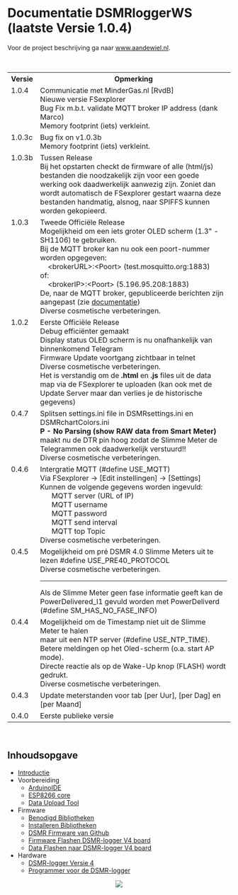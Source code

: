 # Documentatie DSMRloggerWS (laatste Versie 1.0.4)

<p>Voor de project beschrijving ga naar <a href="https://willem.aandewiel.nl/index.php/2018/08/28/slimme-meter-uitlezer/">www.aandewiel.nl</a>.</p>
<br>
<table>
<tr><th>Versie</th><th>Opmerking</th></tr>
<tr>
   <td valign="top">1.0.4</td>
   <td>Communicatie met MinderGas.nl [RvdB]
      <br>Nieuwe versie FSexplorer
      <br>Bug Fix m.b.t. validate MQTT broker IP address  (dank Marco)
      <br>Memory footprint (iets) verkleint.
   </td>
</tr>
<tr>
   <td valign="top">1.0.3c</td>
   <td>Bug fix on v1.0.3b
      <br>Memory footprint (iets) verkleint.
   </td>
</tr>
<tr>
   <td valign="top">1.0.3b</td>
   <td>Tussen Release
      <br>Bij het opstarten checkt de firmware of alle (html/js) bestanden
  	die noodzakelijk zijn voor een goede werking ook daadwerkelijk
	aanwezig zijn. Zoniet dan wordt automatisch de FSexplorer gestart
	waarna deze bestanden handmatig, alsnog, naar SPIFFS kunnen worden
	gekopieerd.
   </td>
</tr>
<tr>
   <td valign="top">1.0.3</td>
   <td>Tweede Officiële Release
      <br>Mogelijkheid om een iets groter OLED scherm (1.3" - SH1106) te gebruiken.
      <br>Bij de MQTT broker kan nu ook een poort-nummer worden opgegeven:
	<br> &nbsp; &nbsp; &lt;brokerURL&gt;:&lt;Poort&gt; (test.mosquitto.org:1883)
	<br>of:
	<br> &nbsp; &nbsp; &lt;brokerIP&gt;:&lt;Poort&gt; (5.196.95.208:1883)
      <br>De, naar de MQTT broker, gepubliceerde berichten zijn aangepast (zie 
	  <a href="https://mrwheel.github.io/DSMRloggerWS/Use_MQTT/">documentatie</a>)
      <br>Diverse cosmetische verbeteringen.
   </td>
</tr>
<tr>
   <td valign="top">1.0.2</td>
   <td>Eerste Officiële Release
      <br>Debug efficiënter gemaakt
      <br>Display status OLED scherm is nu onafhankelijk van binnenkomend Telegram
      <br>Firmware Update voortgang zichtbaar in telnet
      <br>Diverse cosmetische verbeteringen.
      <br>Het is verstandig om de <b>.html</b> en <b>.js</b> files uit de data map via de FSexplorer
	  te uploaden (kan ook met de Update Server maar dan verlies je de historische
          gegevens)
   </td>
</tr>
<tr>
   <td valign="top">0.4.7</td>
   <td>Splitsen settings.ini file in DSMRsettings.ini en DSMRchartColors.ini
      <br><b>P - No Parsing (show RAW data from Smart Meter)</b> maakt nu de DTR pin hoog
          zodat de Slimme Meter de Telegrammen ook daadwerkelijk verstuurd!!
      <br>Diverse cosmetische verbeteringen.
   </td>
</tr>
<tr>
   <td valign="top">0.4.6</td>
   <td>Intergratie MQTT (#define USE_MQTT)
      <br>Via FSexplorer -> [Edit instellingen] -> [Settings]
      <br>Kunnen de volgende gegevens worden ingevuld:
      <br> &nbsp; &nbsp; &nbsp; MQTT server (URL of IP)
      <br> &nbsp; &nbsp; &nbsp; MQTT username
      <br> &nbsp; &nbsp; &nbsp; MQTT password
      <br> &nbsp; &nbsp; &nbsp; MQTT send interval
      <br> &nbsp; &nbsp; &nbsp; MQTT top Topic
      <br>Diverse cosmetische verbeteringen.
   </td>
</tr>
<tr>
   <td valign="top">0.4.5</td>
   <td>Mogelijkheid om pré DSMR 4.0 Slimme Meters uit te lezen
          #define&nbsp;USE_PRE40_PROTOCOL
      <br>Diverse cosmetische verbeteringen.
      <br><hr>
          Als de Slimme Meter geen fase informatie geeft kan
          de PowerDelivered_l1 gevuld worden met PowerDeliverd
          (#define&nbsp;SM_HAS_NO_FASE_INFO)
   </td>
</tr>
<tr>
   <td valign="top">0.4.4</td>
   <td>Mogelijkheid om de Timestamp niet uit de Slimme Meter te halen
      <br>maar uit een NTP server (#define&nbsp;USE_NTP_TIME).
      <br>Betere meldingen op het Oled-scherm (o.a. start AP mode).
      <br>Directe reactie als op de Wake-Up knop (FLASH) wordt gedrukt.
      <br>Diverse cosmetische verbeteringen.
   </td>
</tr>
<tr><td valign="top">0.4.3</td><td>Update meterstanden voor tab [per Uur], [per Dag] en [per Maand]</td></tr>
<tr><td valign="top">0.4.0</td><td>Eerste publieke versie</td></tr>
</table>
<br>
<h2 id="inhoudsopgave">Inhoudsopgave</h2>
<ul>
<li><a href="https://mrwheel.github.io/DSMRloggerWS/introductie/">Introductie</a></li>
<li>Voorbereiding<ul>
<li><a href="https://mrwheel.github.io/DSMRloggerWS/installatieArduinoIDE/">ArduinoIDE</a></li>
<li><a href="https://mrwheel.github.io/DSMRloggerWS/installatieESP8266core/">ESP8266 core</a></li>
<li><a href="https://mrwheel.github.io/DSMRloggerWS/installatieDataUploadTool/">Data Upload Tool</a></li>
</ul>
</li>
<li>Firmware<ul>
<li><a href="https://mrwheel.github.io/DSMRloggerWS/benodigdeBibliotheken/">Benodigd Bibliotheken</a></li>
<li><a href="https://mrwheel.github.io/DSMRloggerWS/installatieBibliotheken/">Installeren Bibliotheken</a></li>
<li><a href="https://mrwheel.github.io/DSMRloggerWS/clonenFirmware/">DSMR Firmware van Github</a></li>
<li><a href="https://mrwheel.github.io/DSMRloggerWS/uploadFirmware_V4/">Firmware Flashen DSMR-logger V4 board</a></li>
<li><a href="https://mrwheel.github.io/DSMRloggerWS/uploadDataMap_V4/">Data Flashen naar DSMR-logger V4 board</a></li>
</ul>
</li>
<li>Hardware<ul>
<li><a href="https://mrwheel.github.io/DSMRloggerWS/hardware_V4/">DSMR-logger Versie 4</a></li>
<li><a href="https://mrwheel.github.io/DSMRloggerWS/hardware_V4_Programmer/">Programmer voor de DSMR-logger</a></li>
</ul>
</li>
</ul>

<center><img src="mkdocs/docs/img/DSMR_V4_d.JPG"></center>
